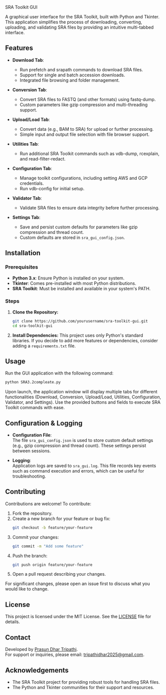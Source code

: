  SRA Toolkit GUI

A graphical user interface for the SRA Toolkit, built with Python and Tkinter. This application simplifies the process of downloading, converting, uploading, and validating SRA files by providing an intuitive multi-tabbed interface.

## Features

- **Download Tab**: 
  - Run prefetch and srapath commands to download SRA files.
  - Support for single and batch accession downloads.
  - Integrated file browsing and folder management.
  
- **Conversion Tab**: 
  - Convert SRA files to FASTQ (and other formats) using fastq-dump.
  - Custom parameters like gzip compression and multi-threading support.
  
- **Upload/Load Tab**: 
  - Convert data (e.g., BAM to SRA) for upload or further processing.
  - Simple input and output file selection with file browser support.
  
- **Utilities Tab**: 
  - Run additional SRA Toolkit commands such as vdb-dump, rcexplain, and read-filter-redact.
  
- **Configuration Tab**: 
  - Manage toolkit configurations, including setting AWS and GCP credentials.
  - Run vdb-config for initial setup.
  
- **Validator Tab**: 
  - Validate SRA files to ensure data integrity before further processing.
  
- **Settings Tab**: 
  - Save and persist custom defaults for parameters like gzip compression and thread count.
  - Custom defaults are stored in `sra_gui_config.json`.

## Installation

### Prerequisites

- **Python 3.x**: Ensure Python is installed on your system.
- **Tkinter**: Comes pre-installed with most Python distributions.
- **SRA Toolkit**: Must be installed and available in your system's PATH.

### Steps

1. **Clone the Repository:**
   ```bash
   git clone https://github.com/yourusername/sra-toolkit-gui.git
   cd sra-toolkit-gui
   ```

2. **Install Dependencies:**
   This project uses only Python's standard libraries. If you decide to add more features or dependencies, consider adding a `requirements.txt` file.

## Usage

Run the GUI application with the following command:

```bash
python SRA3.2compleate.py
```

Upon launch, the application window will display multiple tabs for different functionalities (Download, Conversion, Upload/Load, Utilities, Configuration, Validator, and Settings). Use the provided buttons and fields to execute SRA Toolkit commands with ease.

## Configuration & Logging

- **Configuration File**:  
  The file `sra_gui_config.json` is used to store custom default settings (e.g., gzip compression and thread count). These settings persist between sessions.

- **Logging**:  
  Application logs are saved to `sra_gui.log`. This file records key events such as command execution and errors, which can be useful for troubleshooting.

## Contributing

Contributions are welcome! To contribute:

1. Fork the repository.
2. Create a new branch for your feature or bug fix:
   ```bash
   git checkout -b feature/your-feature
   ```
3. Commit your changes:
   ```bash
   git commit -m "Add some feature"
   ```
4. Push the branch:
   ```bash
   git push origin feature/your-feature
   ```
5. Open a pull request describing your changes.

For significant changes, please open an issue first to discuss what you would like to change.

## License

This project is licensed under the MIT License. See the [LICENSE](LICENSE) file for details.

## Contact

Developed by [Prasun Dhar Tripathi](https://www.linkedin.com/in/prasun-dhar-tripathi-934214180).  
For support or inquiries, please email: [tripathidhar2025@gmail.com](mailto:tripathidhar2025@gmail.com).

## Acknowledgements

- The SRA Toolkit project for providing robust tools for handling SRA files.
- The Python and Tkinter communities for their support and resources.

